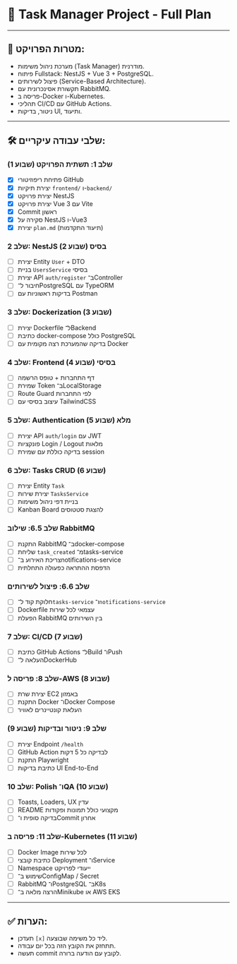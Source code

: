 # 📅 Task Manager Project - Full Plan

---

## 🎯 מטרות הפרויקט:
- מערכת ניהול משימות (Task Manager) מודרנית.
- פיתוח Fullstack: NestJS + Vue 3 + PostgreSQL.
- פיצול לשירותים (Service-Based Architecture).
- תקשורת אסינכרונית עם RabbitMQ.
- פריסה ב-Docker ו-Kubernetes.
- תהליכי CI/CD עם GitHub Actions.
- ניטור, בדיקות UI, ותיעוד.

---

## 🛠️ שלבי עבודה עיקריים:

### שלב 1: תשתית הפרויקט (שבוע 1)
- [x] פתיחת ריפוזיטורי GitHub
- [x] יצירת תיקיות `frontend/` ו-`backend/`
- [x] יצירת פרויקט NestJS
- [x] יצירת פרויקט Vue 3 עם Vite
- [x] Commit ראשון
- [x] סקירה על NestJS ו-Vue3
- [x] יצירת `plan.md` (תיעוד התקדמות)

### שלב 2: NestJS בסיס (שבוע 2)
- [ ] יצירת Entity `User` + DTO
- [ ] בניית `UsersService` בסיסי
- [ ] יצירת API `auth/register` ב־Controller
- [ ] חיבור ל־PostgreSQL עם TypeORM
- [ ] בדיקות ראשוניות עם Postman

### שלב 3: Dockerization (שבוע 3)
- [ ] יצירת Dockerfile ל־Backend
- [ ] כתיבת docker-compose כולל PostgreSQL
- [ ] בדיקה שהמערכת רצה מקומית עם Docker

### שלב 4: Frontend בסיסי (שבוע 4)
- [ ] דף התחברות + טופס הרשמה
- [ ] שמירת Token ב־LocalStorage
- [ ] Route Guard לפי התחברות
- [ ] עיצוב בסיסי עם TailwindCSS

### שלב 5: Authentication מלא (שבוע 5)
- [ ] יצירת API `auth/login` עם JWT
- [ ] פונקציות Login / Logout מלאות
- [ ] בדיקה כוללת עם שמירת session

### שלב 6: Tasks CRUD (שבוע 6)
- [ ] יצירת Entity `Task`
- [ ] יצירת שירות `TasksService`
- [ ] בניית דפי ניהול משימות
- [ ] Kanban Board להצגת סטטוסים

### שלב 6.5: שילוב RabbitMQ
- [ ] התקנת RabbitMQ ב־docker-compose
- [ ] שליחת `task_created` מ־tasks-service
- [ ] צריכת האירוע ב־notifications-service
- [ ] הדפסת ההתראה כפעולה התחלתית

### שלב 6.6: פיצול לשירותים
- [ ] חלוקת קוד ל־`tasks-service` ו־`notifications-service`
- [ ] Dockerfile עצמאי לכל שירות
- [ ] הפעלת RabbitMQ בין השירותים

### שלב 7: CI/CD (שבוע 7)
- [ ] כתיבת GitHub Actions ל־Build ו־Push
- [ ] העלאה ל־DockerHub

### שלב 8: פריסה ל-AWS (שבוע 8)
- [ ] יצירת שרת EC2 באמזון
- [ ] התקנת Docker ו־Docker Compose
- [ ] העלאת קונטיינרים לאוויר

### שלב 9: ניטור ובדיקות (שבוע 9)
- [ ] יצירת Endpoint `/health`
- [ ] GitHub Action לבדיקה כל 5 דקות
- [ ] התקנת Playwright
- [ ] כתיבת בדיקות UI End-to-End

### שלב 10: Polish ו־QA (שבוע 10)
- [ ] Toasts, Loaders, UX עדין
- [ ] README מקצועי כולל תמונות ופקודות
- [ ] בדיקה סופית ו־Commit אחרון

### שלב 11: פריסה ב-Kubernetes (שבוע 11)
- [ ] Docker Image לכל שירות
- [ ] כתיבת קובצי Deployment ו־Service
- [ ] Namespace ייעודי לפרויקט
- [ ] שימוש ב־ConfigMap / Secret
- [ ] RabbitMQ ו־PostgreSQL ב־K8s
- [ ] הרצה מלאה ב־Minikube או AWS EKS

---

## ✅ הערות:

- תעדכן `[x]` ליד כל משימה שבוצעה.
- תתחזק את הקובץ הזה בכל יום עבודה.
- תעשה commit לקובץ עם הודעה ברורה.
